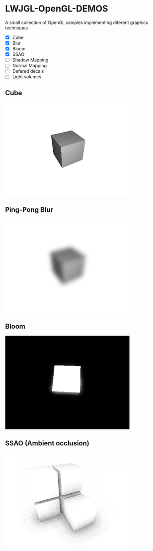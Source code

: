 # LWJGL-OpenGL-DEMOS
A small collection of OpenGL samples implementing diferent graphics techniques

- [x] Cube
- [x] Blur
- [x] Bloom
- [x] SSAO
- [ ] Shadow Mapping
- [ ] Normal Mapping
- [ ] Defered decals
- [ ] Light volumes

## Cube
![alt text](https://raw.githubusercontent.com/germangb/LWJGL-OpenGL-DEMOS/master/src/effects/Cube_screenshot.png)

## Ping-Pong Blur
![alt text](https://raw.githubusercontent.com/germangb/LWJGL-OpenGL-DEMOS/master/src/effects/Blur_screenshot.png)

## Bloom
![alt text](https://raw.githubusercontent.com/germangb/LWJGL-OpenGL-DEMOS/master/src/effects/Bloom_screenshot.png)

## SSAO (Ambient occlusion)
![alt text](https://raw.githubusercontent.com/germangb/LWJGL-OpenGL-DEMOS/master/src/effects/SSAO_screenshot.png)
